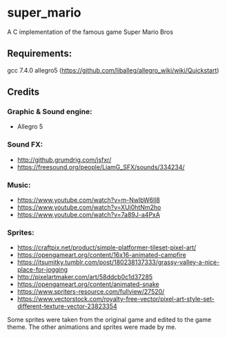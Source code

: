 # super_mario
A C implementation of the famous game Super Mario Bros


## Requirements:
gcc 7.4.0
allegro5 (https://github.com/liballeg/allegro_wiki/wiki/Quickstart)

## Credits

### Graphic & Sound engine:

- Allegro 5

### Sound FX:

- http://github.grumdrig.com/jsfxr/
- https://freesound.org/people/LiamG_SFX/sounds/334234/

### Music:

- https://www.youtube.com/watch?v=m-NwlbW6ll8
- https://www.youtube.com/watch?v=XUi0htNm2ho
- https://www.youtube.com/watch?v=7a89J-a4PxA

### Sprites:

- https://craftpix.net/product/simple-platformer-tileset-pixel-art/
- https://opengameart.org/content/16x16-animated-campfire
- https://itsumitky.tumblr.com/post/180238137333/grassy-valley-a-nice-place-for-jogging
- http://pixelartmaker.com/art/58ddcb0c1d37285
- https://opengameart.org/content/animated-snake
- https://www.spriters-resource.com/fullview/27520/
- https://www.vectorstock.com/royalty-free-vector/pixel-art-style-set-different-texture-vector-23823354

Some sprites were taken from the original game and edited to the game theme.
The other animations and sprites were made by me.
